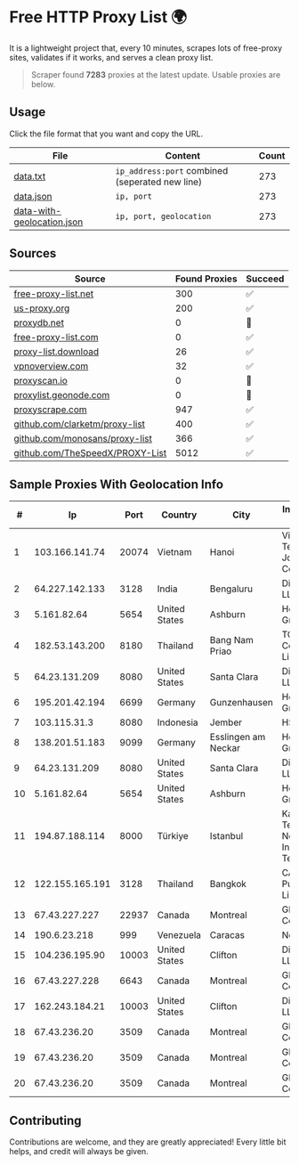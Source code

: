 
# Free HTTP Proxy List 🌍

It is a lightweight project that, every 10 minutes, scrapes lots of free-proxy sites, validates if it works, and serves a clean proxy list.


> Scraper found **7283** proxies at the latest update. Usable proxies are below.

## Usage

Click the file format that you want and copy the URL.


|File|Content|Count|
|----|-------|-----|
|[data.txt](https://raw.githubusercontent.com/themiralay/Proxy-List-World/master/data.txt)|`ip_address:port` combined (seperated new line)|273|
|[data.json](https://raw.githubusercontent.com/themiralay/Proxy-List-World/master/data.json)|`ip, port`|273|
|[data-with-geolocation.json](https://raw.githubusercontent.com/themiralay/Proxy-List-World/master/data-with-geolocation.json)|`ip, port, geolocation`|273|

## Sources

|Source|Found Proxies|Succeed|
|------|-------------|-------|
|[free-proxy-list.net](https://free-proxy-list.net)|300|✅|
|[us-proxy.org](https://www.us-proxy.org)|200|✅|
|[proxydb.net](http://proxydb.net)|0|🚫|
|[free-proxy-list.com](https://free-proxy-list.com/?page=&port=&type%5B%5D=http&type%5B%5D=https&up_time=0&search=Search)|0|✅|
|[proxy-list.download](https://www.proxy-list.download/HTTP)|26|✅|
|[vpnoverview.com](https://vpnoverview.com/privacy/anonymous-browsing/free-proxy-servers)|32|✅|
|[proxyscan.io](https://www.proxyscan.io)|0|🚫|
|[proxylist.geonode.com](https://proxylist.geonode.com/api/proxy-list?limit=300&page=1&sort_by=lastChecked&sort_type=desc&protocols=http,https)|0|🚫|
|[proxyscrape.com](https://api.proxyscrape.com/v2/?request=displayproxies&protocol=http&timeout=10000&country=all&ssl=all&anonymity=all)|947|✅|
|[github.com/clarketm/proxy-list](https://raw.githubusercontent.com/clarketm/proxy-list/master/proxy-list-raw.txt)|400|✅|
|[github.com/monosans/proxy-list](https://raw.githubusercontent.com/monosans/proxy-list/main/proxies/http.txt)|366|✅|
|[github.com/TheSpeedX/PROXY-List](https://raw.githubusercontent.com/TheSpeedX/PROXY-List/master/http.txt)|5012|✅|


## Sample Proxies With Geolocation Info

|#|Ip|Port|Country|City|Internet Service Provider|
|-|--|----|-------|----|-------------------------|
|1|103.166.141.74|20074|Vietnam|Hanoi|Viet NAM Cloud Technology Joint Stock Company|
|2|64.227.142.133|3128|India|Bengaluru|DigitalOcean, LLC|
|3|5.161.82.64|5654|United States|Ashburn|Hetzner Online GmbH|
|4|182.53.143.200|8180|Thailand|Bang Nam Priao|TOT Public Company Limited|
|5|64.23.131.209|8080|United States|Santa Clara|DigitalOcean, LLC|
|6|195.201.42.194|6699|Germany|Gunzenhausen|Hetzner Online GmbH|
|7|103.115.31.3|8080|Indonesia|Jember|HSPNET|
|8|138.201.51.183|9099|Germany|Esslingen am Neckar|Hetzner Online GmbH|
|9|64.23.131.209|8080|United States|Santa Clara|DigitalOcean, LLC|
|10|5.161.82.64|5654|United States|Ashburn|Hetzner Online GmbH|
|11|194.87.188.114|8000|Türkiye|Istanbul|Kadir Huseyin Tezcan Nosspeed Internet Teknolojileri|
|12|122.155.165.191|3128|Thailand|Bangkok|CAT Telecom Public Company Limited|
|13|67.43.227.227|22937|Canada|Montreal|GloboTech Communications|
|14|190.6.23.218|999|Venezuela|Caracas|Net Uno|
|15|104.236.195.90|10003|United States|Clifton|DigitalOcean, LLC|
|16|67.43.227.228|6643|Canada|Montreal|GloboTech Communications|
|17|162.243.184.21|10003|United States|Clifton|DigitalOcean, LLC|
|18|67.43.236.20|3509|Canada|Montreal|GloboTech Communications|
|19|67.43.236.20|3509|Canada|Montreal|GloboTech Communications|
|20|67.43.236.20|3509|Canada|Montreal|GloboTech Communications|



## Contributing

Contributions are welcome, and they are greatly appreciated! Every
little bit helps, and credit will always be given.

